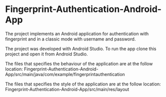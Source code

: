 # Fingerprint-Authentication-Android-App


The project implements an Android application for authentication with fingerprint and in a classic mode with username and password.

The project was developed with Android Studio.
To run the app clone this project and open it from Android Studio.

The files that specifies the behaviour of the application are at the follow location: Fingerprint-Authentication-Android-App/src/main/java/com/example/fingerprintauthentication

The files that specifies the style of the application are at the follow location: Fingerprint-Authentication-Android-App/src/main/res/layout
